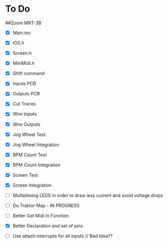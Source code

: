 # To Do 
##Zoom MRT-3B

- [x] Main.ino
- [x] IOS.h
- [x] Screen.h
- [x] MiniMidi.h

- [x] Shift command
- [x] Inputs PCB
- [x] Outputs PCB
- [x] Cut Traces
- [x] Wire Inputs
- [x] Wire Outputs
- [x] Jog Wheel Test
- [x] Jog Wheel Integration
- [x] BPM Count Test
- [x] BPM Count Integration
- [x] Screen Test
- [x] Screen Integration
- [ ] Multiplexing LEDS in order to draw less current and avoid voltage drops
- [ ] Do Traktor Map - IN PROGRESS

- [ ] Better Get Midi In Function
- [x] Better Declaration and set of pins

- [ ] Use attach interrupts for all inputs // Bad Idea??

